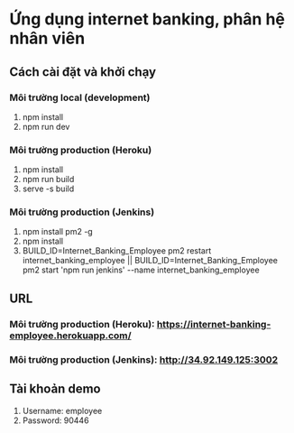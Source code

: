 # Ứng dụng internet banking, phân hệ nhân viên
## Cách cài đặt và khởi chạy
### Môi trường local (development)
1. npm install
2. npm run dev
### Môi trường production (Heroku)
1. npm install
2. npm run build
3. serve -s build
### Môi trường production (Jenkins)
1. npm install pm2 -g
2. npm install
3. BUILD_ID=Internet_Banking_Employee pm2 restart internet_banking_employee || BUILD_ID=Internet_Banking_Employee pm2 start 'npm run jenkins' --name internet_banking_employee
## URL
### Môi trường production (Heroku): https://internet-banking-employee.herokuapp.com/
### Môi trường production (Jenkins): http://34.92.149.125:3002
## Tài khoản demo
1. Username: employee
2. Password: 90446
